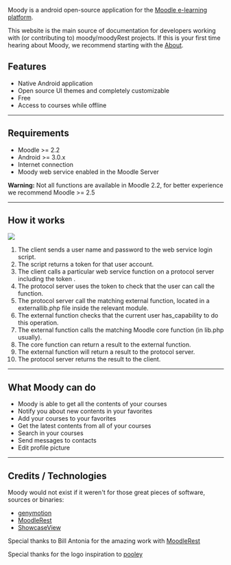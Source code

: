 Moody is a android open-source application for the [Moodle e-learning platform](https://moodle.org/about/).


This website is the main source of documentation for developers working with (or contributing to) moody/moodyRest projects. If this is your first time hearing about Moody, we recommend starting with the [About](about.md).



## Features

  * Native Android application
  * Open source UI themes and completely customizable
  * Free
  * Access to courses while offline

----------

## Requirements

* Moodle >= 2.2 
* Android >= 3.0.x
* Internet connection
* Moody web service enabled in the Moodle Server

**Warning:** Not all functions are available in Moodle 2.2, for better experience we recommend Moodle >= 2.5


----------


## How it works
![](http://i.imgur.com/Qvuxwn3.png)

1. The client sends a user name and password to the web service login script.
1. The script returns a token for that user account.
1. The client calls a particular web service function on a protocol server including the token .
1. The protocol server uses the token to check that the user can call the function.
1. The protocol server call the matching external function, located in a externallib.php file inside the relevant module.
1. The external function checks that the current user has_capability to do this operation.
1. The external function calls the matching Moodle core function (in lib.php usually).
1. The core function can return a result to the external function.
1. The external function will return a result to the protocol server.
1. The protocol server returns the result to the client.


----------


## What Moody can do
* Moody is able to get all the contents of your courses
* Notify you about new contents in your favorites
* Add your courses to your favorites
* Get the latest contents from all of your courses
* Search in your courses
* Send messages to contacts
* Edit profile picture


----------


## Credits / Technologies
Moody would not exist if it weren't for those great pieces of software, sources or binaries:

  * [genymotion][genymotion]
  * [MoodleRest][MoodleRest]
  * [ShowcaseView][ShowcaseView]

Special thanks to Bill Antonia for the amazing work with [MoodleRest][MoodleRest]

Special thanks for the logo inspiration to [pooley][pooley]

  [genymotion]: http://www.genymotion.com/
  [MoodleRest]: http://bantonia.users.sourceforge.net/
  [ShowcaseView]: https://github.com/Espiandev/ShowcaseView
  [pooley]: http://www.el-be.fr/beta/home/portfolio.php

